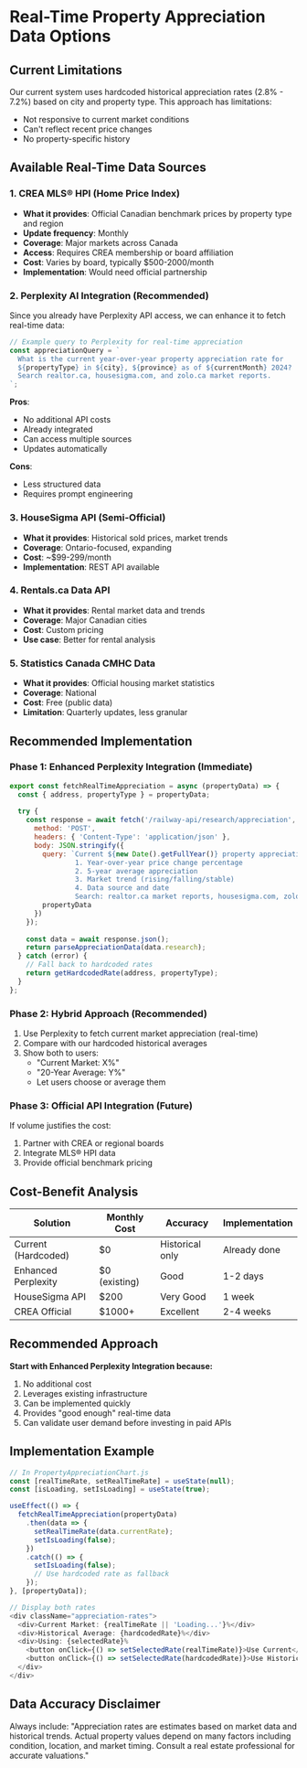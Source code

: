 # Real-Time Property Appreciation Data Options

## Current Limitations
Our current system uses hardcoded historical appreciation rates (2.8% - 7.2%) based on city and property type. This approach has limitations:
- Not responsive to current market conditions
- Can't reflect recent price changes
- No property-specific history

## Available Real-Time Data Sources

### 1. **CREA MLS® HPI (Home Price Index)**
- **What it provides**: Official Canadian benchmark prices by property type and region
- **Update frequency**: Monthly
- **Coverage**: Major markets across Canada
- **Access**: Requires CREA membership or board affiliation
- **Cost**: Varies by board, typically $500-2000/month
- **Implementation**: Would need official partnership

### 2. **Perplexity AI Integration (Recommended)**
Since you already have Perplexity API access, we can enhance it to fetch real-time data:

```javascript
// Example query to Perplexity for real-time appreciation
const appreciationQuery = `
  What is the current year-over-year property appreciation rate for 
  ${propertyType} in ${city}, ${province} as of ${currentMonth} 2024? 
  Search realtor.ca, housesigma.com, and zolo.ca market reports.
`;
```

**Pros**: 
- No additional API costs
- Already integrated
- Can access multiple sources
- Updates automatically

**Cons**: 
- Less structured data
- Requires prompt engineering

### 3. **HouseSigma API** (Semi-Official)
- **What it provides**: Historical sold prices, market trends
- **Coverage**: Ontario-focused, expanding
- **Cost**: ~$99-299/month
- **Implementation**: REST API available

### 4. **Rentals.ca Data API**
- **What it provides**: Rental market data and trends
- **Coverage**: Major Canadian cities
- **Cost**: Custom pricing
- **Use case**: Better for rental analysis

### 5. **Statistics Canada CMHC Data**
- **What it provides**: Official housing market statistics
- **Coverage**: National
- **Cost**: Free (public data)
- **Limitation**: Quarterly updates, less granular

## Recommended Implementation

### Phase 1: Enhanced Perplexity Integration (Immediate)
```javascript
export const fetchRealTimeAppreciation = async (propertyData) => {
  const { address, propertyType } = propertyData;
  
  try {
    const response = await fetch('/railway-api/research/appreciation', {
      method: 'POST',
      headers: { 'Content-Type': 'application/json' },
      body: JSON.stringify({
        query: `Current ${new Date().getFullYear()} property appreciation rate for ${propertyType} in ${address}. Include:
                1. Year-over-year price change percentage
                2. 5-year average appreciation
                3. Market trend (rising/falling/stable)
                4. Data source and date
                Search: realtor.ca market reports, housesigma.com, zolo.ca, CREA statistics`,
        propertyData
      })
    });
    
    const data = await response.json();
    return parseAppreciationData(data.research);
  } catch (error) {
    // Fall back to hardcoded rates
    return getHardcodedRate(address, propertyType);
  }
};
```

### Phase 2: Hybrid Approach (Recommended)
1. Use Perplexity to fetch current market appreciation (real-time)
2. Compare with our hardcoded historical averages
3. Show both to users:
   - "Current Market: X%"
   - "20-Year Average: Y%"
   - Let users choose or average them

### Phase 3: Official API Integration (Future)
If volume justifies the cost:
1. Partner with CREA or regional boards
2. Integrate MLS® HPI data
3. Provide official benchmark pricing

## Cost-Benefit Analysis

| Solution | Monthly Cost | Accuracy | Implementation |
|----------|-------------|----------|----------------|
| Current (Hardcoded) | $0 | Historical only | Already done |
| Enhanced Perplexity | $0 (existing) | Good | 1-2 days |
| HouseSigma API | $200 | Very Good | 1 week |
| CREA Official | $1000+ | Excellent | 2-4 weeks |

## Recommended Approach

**Start with Enhanced Perplexity Integration because:**
1. No additional cost
2. Leverages existing infrastructure
3. Can be implemented quickly
4. Provides "good enough" real-time data
5. Can validate user demand before investing in paid APIs

## Implementation Example

```javascript
// In PropertyAppreciationChart.js
const [realTimeRate, setRealTimeRate] = useState(null);
const [isLoading, setIsLoading] = useState(true);

useEffect(() => {
  fetchRealTimeAppreciation(propertyData)
    .then(data => {
      setRealTimeRate(data.currentRate);
      setIsLoading(false);
    })
    .catch(() => {
      setIsLoading(false);
      // Use hardcoded rate as fallback
    });
}, [propertyData]);

// Display both rates
<div className="appreciation-rates">
  <div>Current Market: {realTimeRate || 'Loading...'}%</div>
  <div>Historical Average: {hardcodedRate}%</div>
  <div>Using: {selectedRate}% 
    <button onClick={() => setSelectedRate(realTimeRate)}>Use Current</button>
    <button onClick={() => setSelectedRate(hardcodedRate)}>Use Historical</button>
  </div>
</div>
```

## Data Accuracy Disclaimer

Always include: "Appreciation rates are estimates based on market data and historical trends. Actual property values depend on many factors including condition, location, and market timing. Consult a real estate professional for accurate valuations."
